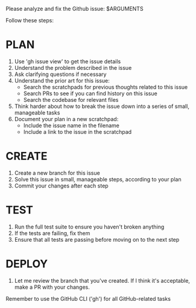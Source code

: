 Please analyze and fix the Github issue: $ARGUMENTS

Follow these steps:

# PLAN

1. Use 'gh issue view' to get the issue details
2. Understand the problem described in the issue
3. Ask clarifying questions if necessary
4. Understand the prior art for this issue:
   - Search the scratchpads for previous thoughts related to this issue
   - Search PRs to see if you can find history on this issue
   - Search the codebase for relevant files
5. Think harder about how to break the issue down into a series of small, manageable tasks
6. Document your plan in a new scratchpad:
   - Include the issue name in the filename
   - Include a link to the issue in the scratchpad

# CREATE

1. Create a new branch for this issue
2. Solve this issue in small, manageable steps, according to your plan
3. Commit your changes after each step

# TEST

1. Run the full test suite to ensure you haven't broken anything
2. If the tests are failing, fix them
3. Ensure that all tests are passing before moving on to the next step

# DEPLOY

1. Let me review the branch that you've created. If I think it's acceptable, make a PR with your changes.

Remember to use the GitHub CLI ('gh') for all GitHub-related tasks
